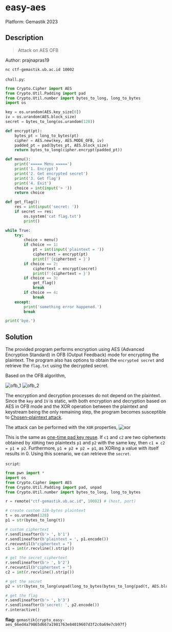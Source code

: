 
# easy-aes
Platform: Gemastik 2023

## Description
> Attack on AES OFB

Author: prajnapras19

```
nc ctf-gemastik.ub.ac.id 10002
```

`chall.py`:
```python
from Crypto.Cipher import AES
from Crypto.Util.Padding import pad
from Crypto.Util.number import bytes_to_long, long_to_bytes
import os

key = os.urandom(AES.key_size[0])
iv = os.urandom(AES.block_size)
secret = bytes_to_long(os.urandom(128))

def encrypt(pt):
    bytes_pt = long_to_bytes(pt)
    cipher = AES.new(key, AES.MODE_OFB, iv)
    padded_pt = pad(bytes_pt, AES.block_size)
    return bytes_to_long(cipher.encrypt(padded_pt))

def menu():
    print('===== Menu =====')
    print('1. Encrypt')
    print('2. Get encrypted secret')
    print('3. Get flag')
    print('4. Exit')
    choice = int(input('> '))
    return choice

def get_flag():
    res = int(input('secret: '))
    if secret == res:
        os.system('cat flag.txt')
        print()

while True:
    try:
        choice = menu()
        if choice == 1:
            pt = int(input('plaintext = '))
            ciphertext = encrypt(pt)
            print(f'{ciphertext = }')
        if choice == 2:
            ciphertext = encrypt(secret)
            print(f'{ciphertext = }')
        if choice == 3:
            get_flag()
            break
        if choice == 4:
            break
    except:
        print('something error happened.')
        break

print('bye.')
```
## Solution
The provided program performs encryption using AES (Advanced Encryption Standard) in OFB (Output Feedback) mode for encrypting the plaintext. The program also has options to obtain the `encrypted secret` and retrieve the `flag.txt` using the decrypted secret. 

Based on the OFB algorithm, 

![ofb_1](https://upload.wikimedia.org/wikipedia/commons/a/a9/Ofb_encryption.png)
![ofb_2](https://upload.wikimedia.org/wikipedia/commons/8/82/Ofb_decryption.png)

The encryption and decryption processes do not depend on the plaintext. Since the `key` and `IV` is static, with both encryption and decryption based on AES in OFB mode and the XOR operation between the plaintext and keystream being the only remaining step, the program becomes susceptible to [Chosen-plaintext attack](https://en.wikipedia.org/wiki/Chosen-plaintext_attack).

The attack can be performed with the `XOR` properties,
![xor](https://760948859-files.gitbook.io/~/files/v0/b/gitbook-x-prod.appspot.com/o/spaces%2F-MX1bWRlBzHpEPe1TYDD%2Fuploads%2Fgit-blob-2fdc9a4918ec0b97d6ae933e58ee5edc11997705%2F2d728934472f488983e05516ffd1151a.png?alt=media)

This is the same as [one-time pad key reuse](https://crypto.stackexchange.com/questions/59/taking-advantage-of-one-time-pad-key-reuse). If `c1` and `c2` are two ciphertexts obtained by `XOR`ing two plaintexts `p1` and `p2` with the same key, then `c1 ⊕ c2 = p1 ⊕ p2`. Furthermore, `p1 ⊕ p2 ⊕ p2 = p1`, as XORing a value with itself results in 0.
Using this scenario, we can retrieve the `secret`.

`script`:
```python
from pwn import *
import os
from Crypto.Cipher import AES
from Crypto.Util.Padding import pad, unpad
from Crypto.Util.number import bytes_to_long, long_to_bytes

r = remote("ctf-gemastik.ub.ac.id", 10002) # (host, port)

# create custom 128-bytes plaintext
t = os.urandom(128)
p1 = str(bytes_to_long(t))

# custom ciphertext
r.sendlineafter(b'> ', b'1')
r.sendlineafter(b'plaintext = ', p1.encode())
r.recvuntil(b"ciphertext = ")
c1 = int(r.recvline().strip())

# get the secret_ciphertext
r.sendlineafter(b'> ', b'2')
r.recvuntil(b"ciphertext = ")
c2 = int(r.recvline().strip())

# get the secret
p2 = str(bytes_to_long(unpad(long_to_bytes(bytes_to_long(pad(t, AES.block_size)) ^ c1 ^ c2), AES.block_size)))

# get the flag
r.sendlineafter(b'> ', b'3')
r.sendlineafter(b'secret: ', p2.encode())
r.interactive()
```

**flag:** `gemastik{crypto_easy-aes_66ed4a79865d667a1981763e84019607d3f2c0a69e7cb97f}`
